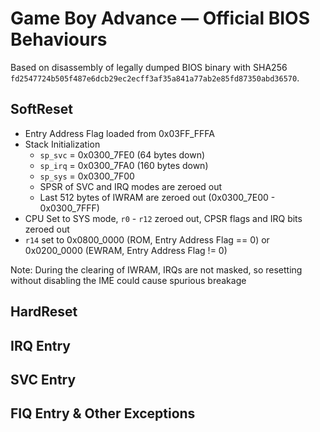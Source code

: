# Game Boy Advance — Official BIOS Behaviours

Based on disassembly of legally dumped BIOS binary with SHA256
`fd2547724b505f487e6dcb29ec2ecff3af35a841a77ab2e85fd87350abd36570`.

## SoftReset

- Entry Address Flag loaded from 0x03FF\_FFFA
- Stack Initialization
    - `sp_svc` = 0x0300\_7FE0 (64 bytes down)
    - `sp_irq` = 0x0300\_7FA0 (160 bytes down)
    - `sp_sys` = 0x0300\_7F00
    - SPSR of SVC and IRQ modes are zeroed out
    - Last 512 bytes of IWRAM are zeroed out (0x0300\_7E00 - 0x0300\_7FFF)
- CPU Set to SYS mode, `r0` - `r12` zeroed out, CPSR flags and IRQ bits zeroed out
- `r14` set to 0x0800\_0000 (ROM, Entry Address Flag == 0) or 0x0200\_0000
(EWRAM, Entry Address Flag != 0)

Note: During the clearing of IWRAM, IRQs are not masked, so resetting without
disabling the IME could cause spurious breakage

## HardReset

## IRQ Entry

## SVC Entry

## FIQ Entry & Other Exceptions
